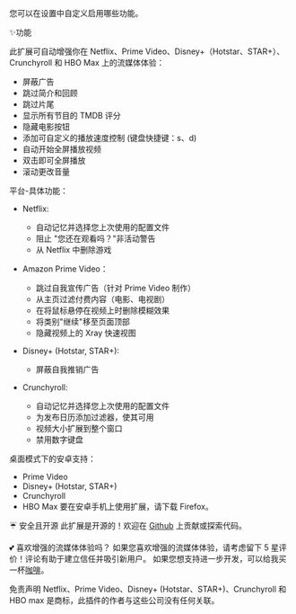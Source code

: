 您可以在设置中自定义启用哪些功能。

✨功能

此扩展可自动增强你在 Netflix、Prime Video、Disney+（Hotstar、STAR+）、Crunchyroll 和 HBO Max 上的流媒体体验：

- 屏蔽广告
- 跳过简介和回顾
- 跳过片尾
- 显示所有节目的 TMDB 评分
- 隐藏电影按钮
- 添加可自定义的播放速度控制 (键盘快捷键：s、d)
- 自动开始全屏播放视频
- 双击即可全屏播放
- 滚动更改音量

平台-具体功能：

- Netflix:
    - 自动记忆并选择您上次使用的配置文件
    - 阻止 "您还在观看吗？"非活动警告
    - 从 Netflix 中删除游戏

- Amazon Prime Video：
    - 跳过自我宣传广告（针对 Prime Video 制作）
    - 从主页过滤付费内容（电影、电视剧）
    - 在将鼠标悬停在视频上时删除模糊效果
    - 将类别"继续"移至页面顶部
    - 隐藏视频上的 Xray 快速视图

- Disney+ (Hotstar, STAR+):
    - 屏蔽自我推销广告

- Crunchyroll:
    - 自动记忆并选择您上次使用的配置文件
    - 为发布日历添加过滤器，使其可用
    - 视频大小扩展到整个窗口
    - 禁用数字键盘

桌面模式下的安卓支持：

- Prime Video
- Disney+ (Hotstar, STAR+)
- Crunchyroll
- HBO Max
  要在安卓手机上使用扩展，请下载 Firefox。

☔ 安全且开源
此扩展是开源的！欢迎在 [Github](https://github.com/Dreamlinerm/Netflix-Prime-Auto-Skip) 上贡献或探索代码。

💕 喜欢增强的流媒体体验吗？
如果您喜欢增强的流媒体体验，请考虑留下 5 星评价！评论有助于建立信任并吸引新用户。
如果您想支持进一步开发，可以给我买一杯[咖啡](https://github.com/sponsors/Dreamlinerm)。

免责声明
Netflix、Prime Video、Disney+ (Hotstar、STAR+)、Crunchyroll 和 HBO max 是商标，此插件的作者与这些公司没有任何关联。
